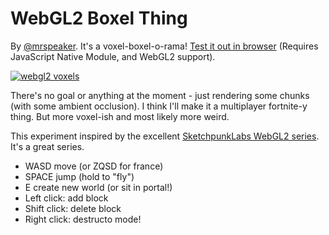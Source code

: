 # WebGL2 Boxel Thing

By [@mrspeaker](https://www.twitter.com/mrspeaker). It's a voxel-boxel-o-rama! [Test it out in browser](https://mrspeaker.github.io/webgl2-voxels) (Requires JavaScript Native Module, and WebGL2 support).

[![webgl2 voxels](https://user-images.githubusercontent.com/129330/37849134-edc55686-2eac-11e8-88e4-317d98fc3b9c.png)](https://mrspeaker.github.io/webgl2-voxels)

There's no goal or anything at the moment - just rendering some chunks (with some ambient occlusion). I think I'll make it a multiplayer fortnite-y thing. But more voxel-ish and most likely more weird.

This experiment inspired by the excellent [SketchpunkLabs WebGL2 series](https://www.youtube.com/channel/UCSnyjB_8iVxi2ZAfn_1L6tA). It's a great series.

* WASD move (or ZQSD for france)
* SPACE jump (hold to "fly")
* E create new world (or sit in portal!)
* Left click: add block
* Shift click: delete block
* Right click: destructo mode!

